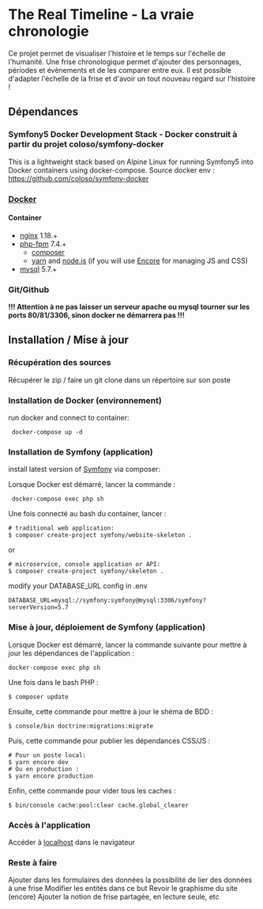 # The Real Timeline - La vraie chronologie
Ce projet permet de visualiser l'histoire et le temps sur l'échelle de l'humanité.
Une frise chronologique permet d'ajouter des personnages, périodes et évènements et de les comparer entre eux.
Il est possible d'adapter l'échelle de la frise et d'avoir un tout nouveau regard sur l'histoire !

## Dépendances
### Symfony5 Docker Development Stack - Docker construit à partir du projet coloso/symfony-docker
This is a lightweight stack based on Alpine Linux for running Symfony5 into Docker containers using docker-compose.
Source docker env : https://github.com/coloso/symfony-docker

### [Docker](https://www.docker.com/)

#### Container
 - [nginx](https://pkgs.alpinelinux.org/packages?name=nginx&branch=v3.10) 1.18.+
 - [php-fpm](https://pkgs.alpinelinux.org/packages?name=php7&branch=v3.10) 7.4.+
    - [composer](https://getcomposer.org/)
    - [yarn](https://yarnpkg.com/lang/en/) and [node.js](https://nodejs.org/en/) (if you will use [Encore](https://symfony.com/doc/current/frontend/encore/installation.html) for managing JS and CSS)
- [mysql](https://hub.docker.com/_/mysql/) 5.7.+

### Git/Github

**!!! Attention à ne pas laisser un serveur apache ou mysql tourner sur les ports 80/81/3306, sinon docker ne démarrera pas !!!**

## Installation / Mise à jour
### Récupération des sources
Récupérer le zip / faire un git clone dans un répertoire sur son poste

### Installation de Docker (environnement)

run docker and connect to container:
```
 docker-compose up -d
```

### Installation de Symfony (application)
install latest version of [Symfony](http://symfony.com/doc/current/setup.html) via composer:

Lorsque Docker est démarré, lancer la commande :
```
 docker-compose exec php sh
```
Une fois connecté au bash du container, lancer :
```
# traditional web application:
$ composer create-project symfony/website-skeleton .
```
or
```
# microservice, console application or API:
$ composer create-project symfony/skeleton .
```

modify your DATABASE_URL config in .env
```
DATABASE_URL=mysql://symfony:symfony@mysql:3306/symfony?serverVersion=5.7
```

### Mise à jour, déploiement de Symfony (application)
Lorsque Docker est démarré, lancer la commande suivante pour mettre à jour les dépendances de l'application :
```
docker-compose exec php sh
```
Une fois dans le bash PHP :
```
$ composer update
```
Ensuite, cette commande pour mettre à jour le shéma de BDD :
```
$ console/bin doctrine:migrations:migrate
```
Puis, cette commande pour publier les dépendances CSS/JS :
```
# Pour un poste local:
$ yarn encore dev
# Ou en production :
$ yarn encore production
```
Enfin, cette commande pour vider tous les caches :
```
$ bin/console cache:pool:clear cache.global_clearer
```

### Accès à l'application
Accéder à [localhost](http://localhost/) dans le navigateur

### Reste à faire
Ajouter dans les formulaires des données la possibilité de lier des données à une frise
Modifier les entités dans ce but
Revoir le graphisme du site (encore)
Ajouter la notion de frise partagée, en lecture seule, etc